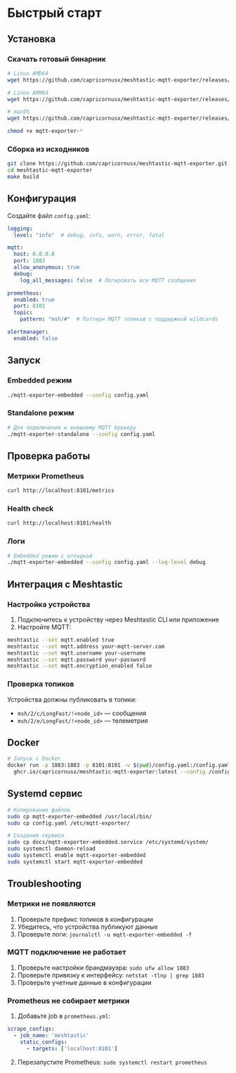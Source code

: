 # Быстрый старт

## Установка

### Скачать готовый бинарник

```bash
# Linux AMD64
wget https://github.com/capricornusx/meshtastic-mqtt-exporter/releases/latest/download/mqtt-exporter-linux-amd64

# Linux ARM64
wget https://github.com/capricornusx/meshtastic-mqtt-exporter/releases/latest/download/mqtt-exporter-linux-arm64

# macOS
wget https://github.com/capricornusx/meshtastic-mqtt-exporter/releases/latest/download/mqtt-exporter-darwin-amd64

chmod +x mqtt-exporter-*
```

### Сборка из исходников

```bash
git clone https://github.com/capricornusx/meshtastic-mqtt-exporter.git
cd meshtastic-mqtt-exporter
make build
```

## Конфигурация

Создайте файл `config.yaml`:

```yaml
logging:
  level: "info"  # debug, info, warn, error, fatal

mqtt:
  host: 0.0.0.0
  port: 1883
  allow_anonymous: true
  debug:
    log_all_messages: false  # Логировать все MQTT сообщения

prometheus:
  enabled: true
  port: 8101
  topic:
    pattern: "msh/#"  # Паттерн MQTT топиков с поддержкой wildcards

alertmanager:
  enabled: false
```

## Запуск

### Embedded режим

```bash
./mqtt-exporter-embedded --config config.yaml
```

### Standalone режим

```bash
# Для подключения к внешнему MQTT брокеру
./mqtt-exporter-standalone --config config.yaml
```

## Проверка работы

### Метрики Prometheus

```bash
curl http://localhost:8101/metrics
```

### Health check

```bash
curl http://localhost:8101/health
```

### Логи

```bash
# Embedded режим с отладкой
./mqtt-exporter-embedded --config config.yaml --log-level debug
```

## Интеграция с Meshtastic

### Настройка устройства

1. Подключитесь к устройству через Meshtastic CLI или приложение
2. Настройте MQTT:

```bash
meshtastic --set mqtt.enabled true
meshtastic --set mqtt.address your-mqtt-server.com
meshtastic --set mqtt.username your-username
meshtastic --set mqtt.password your-password
meshtastic --set mqtt.encryption_enabled false
```

### Проверка топиков

Устройства должны публиковать в топики:
- `msh/2/c/LongFast/!<node_id>` — сообщения
- `msh/2/e/LongFast/!<node_id>` — телеметрия

## Docker

```bash
# Запуск с Docker
docker run -p 1883:1883 -p 8101:8101 -v $(pwd)/config.yaml:/config.yaml \
  ghcr.io/capricornusx/meshtastic-mqtt-exporter:latest --config /config.yaml
```

## Systemd сервис

```bash
# Копирование файлов
sudo cp mqtt-exporter-embedded /usr/local/bin/
sudo cp config.yaml /etc/mqtt-exporter/

# Создание сервиса
sudo cp docs/mqtt-exporter-embedded.service /etc/systemd/system/
sudo systemctl daemon-reload
sudo systemctl enable mqtt-exporter-embedded
sudo systemctl start mqtt-exporter-embedded
```

## Troubleshooting

### Метрики не появляются

1. Проверьте префикс топиков в конфигурации
2. Убедитесь, что устройства публикуют данные
3. Проверьте логи: `journalctl -u mqtt-exporter-embedded -f`

### MQTT подключение не работает

1. Проверьте настройки брандмауэра: `sudo ufw allow 1883`
2. Проверьте привязку к интерфейсу: `netstat -tlnp | grep 1883`
3. Проверьте учетные данные в конфигурации

### Prometheus не собирает метрики

1. Добавьте job в `prometheus.yml`:

```yaml
scrape_configs:
  - job_name: 'meshtastic'
    static_configs:
      - targets: ['localhost:8101']
```

2. Перезапустите Prometheus: `sudo systemctl restart prometheus`